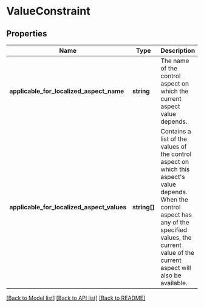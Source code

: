 # ValueConstraint

## Properties
Name | Type | Description | Notes
------------ | ------------- | ------------- | -------------
**applicable_for_localized_aspect_name** | **string** | The name of the control aspect on which the current aspect value depends. | [optional] 
**applicable_for_localized_aspect_values** | **string[]** | Contains a list of the values of the control aspect on which this aspect&#x27;s value depends. When the control aspect has any of the specified values, the current value of the current aspect will also be available. | [optional] 

[[Back to Model list]](../../README.md#documentation-for-models) [[Back to API list]](../../README.md#documentation-for-api-endpoints) [[Back to README]](../../README.md)


